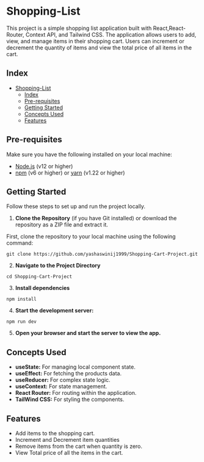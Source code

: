 # Shopping-List

This project is a simple shopping list application built with React,React-Router, Context API, and Tailwind CSS. The application allows users to add, view, and manage items in their shopping cart. Users can increment or decrement the quantity of items and view the total price of all items in the cart.

## Index

- [Shopping-List](#shopping-list)
  - [Index](#index)
  - [Pre-requisites](#pre-requisites)
  - [Getting Started](#getting-started)
  - [Concepts Used](#concepts-used)
  - [Features](#features)

## Pre-requisites

Make sure you have the following installed on your local machine:

- [Node.js](https://nodejs.org/en/download/) (v12 or higher)
- [npm](https://www.npmjs.com/get-npm) (v6 or higher) or [yarn](https://classic.yarnpkg.com/en/docs/install) (v1.22 or higher)

## Getting Started

Follow these steps to set up and run the project locally.

1. **Clone the Repository** (if you have Git installed) or download the repository as a ZIP file and extract it.

First, clone the repository to your local machine using the following command:

```
git clone https://github.com/yashaswinij1999/Shopping-Cart-Project.git
```

2. **Navigate to the Project Directory**

```
cd Shopping-Cart-Project
```

3. **Install dependencies**

```
npm install
```

4. **Start the development server:**

```
npm run dev
```

5. **Open your browser and start the server to view the app.**

## Concepts Used

- **useState:** For managing local component state.
- **useEffect:** For fetching the products data.
- **useReducer:** For complex state logic.
- **useContext:** For state management.
- **React Router:** For routing within the application.
- **TailWind CSS:** For styling the components.

## Features

- Add items to the shopping cart.
- Increment and Decrement item quantities
- Remove items from the cart when quantity is zero.
- View Total price of all the items in the cart.

